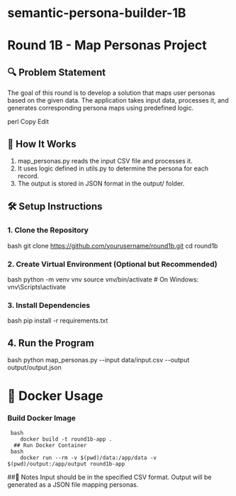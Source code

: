 # semantic-persona-builder-1B
# Round 1B - Map Personas Project

## 🔍 Problem Statement
The goal of this round is to develop a solution that maps user personas based on the given data. The application takes input data, processes it, and generates corresponding persona maps using predefined logic.

perl
Copy
Edit

## 🧠 How It Works

1. map_personas.py reads the input CSV file and processes it.
2. It uses logic defined in utils.py to determine the persona for each record.
3. The output is stored in JSON format in the output/ folder.

## 🛠 Setup Instructions

### 1. Clone the Repository
bash
git clone https://github.com/yourusername/round1b.git
cd round1b
### 2. Create Virtual Environment (Optional but Recommended)
bash
python -m venv vnv
source vnv/bin/activate  # On Windows: vnv\Scripts\activate
### 3. Install Dependencies
bash
pip install -r requirements.txt
## 4. Run the Program
bash
python map_personas.py --input data/input.csv --output output/output.json
# 🐳 Docker Usage
   ### Build Docker Image
     bash
        docker build -t round1b-app .
      ## Run Docker Container
     bash
        docker run --rm -v $(pwd)/data:/app/data -v $(pwd)/output:/app/output round1b-app
##📝 Notes
 Input should be in the specified CSV format.
Output will be generated as a JSON file mapping personas.
